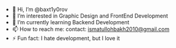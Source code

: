 - 👋 Hi, I’m @baxt1y0rov
- 👀 I’m interested in Graphic Design and FrontEnd Development
- 🌱 I’m currently learning Backend Development
- 📫 How to reach me: contact: ismatullohbakh2010@gmail.com
- ⚡ Fun fact: I hate development, but I love it

<!---
baxt1y0rov/baxt1y0rov is a ✨ special ✨ repository because its `README.md` (this file) appears on your GitHub profile.
You can click the Preview link to take a look at your changes.
--->
